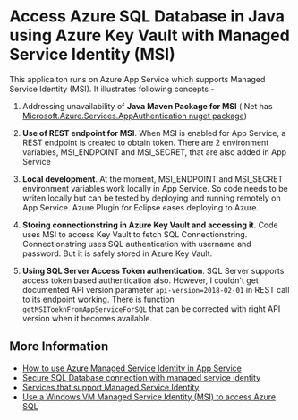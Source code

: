 # Access Azure SQL Database in Java using Azure Key Vault with Managed Service Identity (MSI)
This applicaiton runs on Azure App Service which supports Managed Service Identity (MSI). It illustrates following concepts -

1.	Addressing unavailability of **Java Maven Package for MSI** (.Net has [Microsoft.Azure.Services.AppAuthentication nuget package](https://www.nuget.org/packages/Microsoft.Azure.Services.AppAuthentication))

2. **Use of REST endpoint for MSI**. When MSI is enabled for App Service, a REST endpoint is created to obtain token. There are 2 environment variables, MSI_ENDPOINT and MSI_SECRET, that are also added in App Service

3. **Local development**. At the moment, MSI_ENDPOINT and MSI_SECRET environment variables work locally in App Service. So code needs to be writen locally but can be tested by deploying and running remotely on App Service. Azure Plugin for Eclipse eases deploying to Azure.

4. **Storing connectionstring in Azure Key Vault and accessing it**. Code uses MSI to access Key Vault to fetch SQL Connectionstring. Connectionstring uses SQL authentication with username and password. But it is safely stored in Azure Key Vault. 

5. **Using SQL Server Access Token authentication**. SQL Server  supports access token based authentication also. However, I couldn't get documented API version parameter `api-version=2018-02-01` in REST call to its endpoint working. There is function `getMSIToeknFromAppServiceForSQL` that can be corrected with right API version when it becomes available. 

## More Information
* [How to use Azure Managed Service Identity in App Service](https://docs.microsoft.com/en-us/azure/app-service/app-service-managed-service-identity)
* [Secure SQL Database connection with managed service identity](https://docs.microsoft.com/en-us/azure/app-service/app-service-web-tutorial-connect-msi)
* [Services that support Managed Service Identity](https://docs.microsoft.com/en-us/azure/active-directory/managed-service-identity/services-support-msi)
* [Use a Windows VM Managed Service Identity (MSI) to access Azure SQL](https://docs.microsoft.com/en-us/azure/active-directory/managed-service-identity/tutorial-windows-vm-access-sql)
